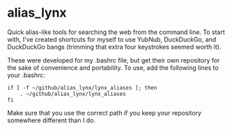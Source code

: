 # alias_lynx
Quick alias-like tools for searching the web from the command line. To start with, I've created shortcuts for myself to use YubNub, DuckDuckGo, and DuckDuckGo bangs (trimming that extra four keystrokes seemed worth it).

These were developed for my .bashrc file, but get their own repository for the sake of convenience and portability. To use, add the following lines to your .bashrc:

```
if [ -f ~/github/alias_lynx/lynx_aliases ]; then
    . ~/github/alias_lynx/lynx_aliases
fi
```

Make sure that you use the correct path if you keep your repository somewhere different than I do.

